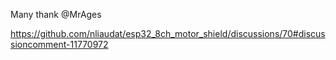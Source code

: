 Many thank @MrAges


https://github.com/nliaudat/esp32_8ch_motor_shield/discussions/70#discussioncomment-11770972
